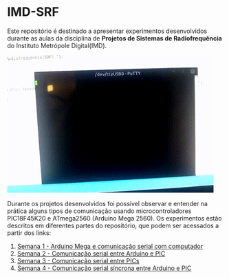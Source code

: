 # IMD-SRF

Este repositório é destinado a apresentar experimentos desenvolvidos durante as aulas da disciplina de **Projetos de Sistemas de Radiofrequência** do Instituto Metrópole Digital(IMD).

![Apresentação](./image/apresentação.gif)

Durante os projetos desenvolvidos foi possível observar e entender na prática alguns tipos de comunicação usando microcontroladores PIC18F45K20 e ATmega2560 (Arduino Mega 2560). Os experimentos estão descritos em diferentes partes do repositório, que podem ser acessados a partir dos links:

1. [Semana 1 - Arduino Mega e comunicação serial com computador](./src/Semana1/semana1.md)
2. [Semana 2 - Comunicação serial entre Arduino e PIC](./src/Semana2/semana2.md)
3. [Semana 3 - Comunicação serial entre PICs](./src/Semana3/semana3.md)
4. [Semana 4 - Comunicação serial síncrona entre Arduino e PIC](./src/Semana4/semana4.md)

